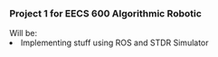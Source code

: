 <h3>Project 1 for EECS 600 Algorithmic Robotic</h3>
Will be:<br>
<li>Implementing stuff using ROS and STDR Simulator</li>
